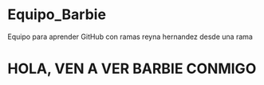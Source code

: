 # Equipo_Barbie

Equipo para aprender GitHub con ramas
reyna hernandez desde una rama


# HOLA, VEN A VER BARBIE CONMIGO
